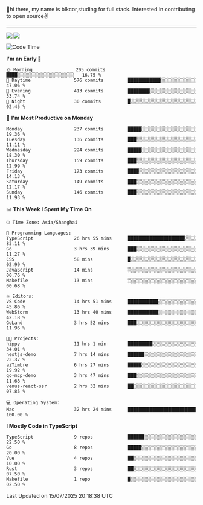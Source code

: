 👋hi there, my name is blkcor,studing for full stack.
Interested in contributing to open source✌️

<hr/>

![](https://github-readme-stats.vercel.app/api?username=blkcor)
<a href="https://github.com/blkcor/github-readme-stats">
    <img align="left" src="https://github-readme-stats.vercel.app/api/top-langs/?username=blkcor&hide=jupyter%20notebook,shaderlab,tex,c%23&langs_count=9" />
</a>


<!--START_SECTION:waka-->
![Code Time](http://img.shields.io/badge/Code%20Time-2%2C251%20hrs%2035%20mins-blue)

**I'm an Early 🐤** 

```text
🌞 Morning                205 commits         ████░░░░░░░░░░░░░░░░░░░░░   16.75 % 
🌆 Daytime                576 commits         ████████████░░░░░░░░░░░░░   47.06 % 
🌃 Evening                413 commits         ████████░░░░░░░░░░░░░░░░░   33.74 % 
🌙 Night                  30 commits          █░░░░░░░░░░░░░░░░░░░░░░░░   02.45 % 
```
📅 **I'm Most Productive on Monday** 

```text
Monday                   237 commits         █████░░░░░░░░░░░░░░░░░░░░   19.36 % 
Tuesday                  136 commits         ███░░░░░░░░░░░░░░░░░░░░░░   11.11 % 
Wednesday                224 commits         █████░░░░░░░░░░░░░░░░░░░░   18.30 % 
Thursday                 159 commits         ███░░░░░░░░░░░░░░░░░░░░░░   12.99 % 
Friday                   173 commits         ████░░░░░░░░░░░░░░░░░░░░░   14.13 % 
Saturday                 149 commits         ███░░░░░░░░░░░░░░░░░░░░░░   12.17 % 
Sunday                   146 commits         ███░░░░░░░░░░░░░░░░░░░░░░   11.93 % 
```


📊 **This Week I Spent My Time On** 

```text
🕑︎ Time Zone: Asia/Shanghai

💬 Programming Languages: 
TypeScript               26 hrs 55 mins      █████████████████████░░░░   83.11 % 
Go                       3 hrs 39 mins       ███░░░░░░░░░░░░░░░░░░░░░░   11.27 % 
CSS                      58 mins             █░░░░░░░░░░░░░░░░░░░░░░░░   02.99 % 
JavaScript               14 mins             ░░░░░░░░░░░░░░░░░░░░░░░░░   00.76 % 
Makefile                 13 mins             ░░░░░░░░░░░░░░░░░░░░░░░░░   00.68 % 

🔥 Editors: 
VS Code                  14 hrs 51 mins      ███████████░░░░░░░░░░░░░░   45.86 % 
WebStorm                 13 hrs 40 mins      ███████████░░░░░░░░░░░░░░   42.18 % 
GoLand                   3 hrs 52 mins       ███░░░░░░░░░░░░░░░░░░░░░░   11.96 % 

🐱‍💻 Projects: 
hippy                    11 hrs 1 min        █████████░░░░░░░░░░░░░░░░   34.01 % 
nestjs-demo              7 hrs 14 mins       ██████░░░░░░░░░░░░░░░░░░░   22.37 % 
aiTimbre                 6 hrs 27 mins       █████░░░░░░░░░░░░░░░░░░░░   19.92 % 
go-mcp-demo              3 hrs 47 mins       ███░░░░░░░░░░░░░░░░░░░░░░   11.68 % 
venus-react-ssr          2 hrs 32 mins       ██░░░░░░░░░░░░░░░░░░░░░░░   07.85 % 

💻 Operating System: 
Mac                      32 hrs 24 mins      █████████████████████████   100.00 % 
```

**I Mostly Code in TypeScript** 

```text
TypeScript               9 repos             ██████░░░░░░░░░░░░░░░░░░░   22.50 % 
Go                       8 repos             █████░░░░░░░░░░░░░░░░░░░░   20.00 % 
Vue                      4 repos             ██░░░░░░░░░░░░░░░░░░░░░░░   10.00 % 
Rust                     3 repos             ██░░░░░░░░░░░░░░░░░░░░░░░   07.50 % 
Makefile                 1 repo              █░░░░░░░░░░░░░░░░░░░░░░░░   02.50 % 
```




 Last Updated on 15/07/2025 20:18:38 UTC
<!--END_SECTION:waka-->


